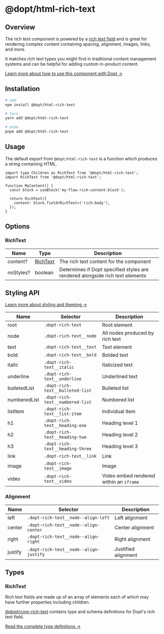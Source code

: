 # @dopt/html-rich-text

## Overview

The rich text component is powered by a [rich text field](https://docs.dopt.com/concepts/fields/#types) and is great for rendering complex content containing spacing, alignment, images, links, and more.

It matches rich text types you might find in traditional content management systems and can be helpful for adding custom in-product content.

[Learn more about how to use this component with Dopt →](https://docs.dopt.com/components/rich-text/)

## Installation

```bash
# npm
npm install @dopt/html-rich-text

# Yarn
yarn add @dopt/html-rich-text

# pnpm
pnpm add @dopt/html-rich-text
```

## Usage

The default export from `@dopt/html-rich-text` is a function which produces a string containing HTML.

```tsx
import type Children as RichText from '@dopt/html-rich-text';
import RichText from '@dopt/html-rich-text';

function MyContent() {
  const block = useBlock('my-flow.rich-content-block');

  return RichText({
    content: block.field<RichText>('rich-body'),
  });
}
```

## Options

### RichText

| Name      | Type                    | Description                                                                   |
| --------- | ----------------------- | ----------------------------------------------------------------------------- |
| content?  | [RichText](#richtext-1) | The rich text content for the component                                       |
| noStyles? | boolean                 | Determines if Dopt specified styles are rendered alongside rich text elements |

## Styling API

[Learn more about styling and theming →](https://docs.dopt.com/components/styling/)

| Name         | Selector                         | Description                             |
| ------------ | -------------------------------- | --------------------------------------- |
| root         | `.dopt-rich-text`                | Root element                            |
| node         | `.dopt-rich-text__node`          | All nodes produced by rich text         |
| text         | `.dopt-rich-text__text`          | Text element                            |
| bold         | `.dopt-rich-text__bold`          | Bolded text                             |
| italic       | `.dopt-rich-text__italic`        | Italicized text                         |
| underline    | `.dopt-rich-text__underline`     | Underlined text                         |
| bulletedList | `.dopt-rich-text__bulleted-list` | Bulleted list                           |
| numberedList | `.dopt-rich-text__numbered-list` | Numbered list                           |
| listItem     | `.dopt-rich-text__list-item`     | Individual item                         |
| h1           | `.dopt-rich-text__heading-one`   | Heading level 1                         |
| h2           | `.dopt-rich-text__heading-two`   | Heading level 2                         |
| h3           | `.dopt-rich-text__heading-three` | Heading level 3                         |
| link         | `.dopt-rich-text__link`          | Link                                    |
| image        | `.dopt-rich-text__image`         | Image                                   |
| video        | `.dopt-rich-text__video`         | Video embed rendered within an `iframe` |

### Alignment

| Name    | Selector                               | Description         |
| ------- | -------------------------------------- | ------------------- |
| left    | `.dopt-rich-text__node--align-left`    | Left alignment      |
| center  | `.dopt-rich-text__node--align-center`  | Center alignment    |
| right   | `.dopt-rich-text__node--align-right`   | Right alignment     |
| justify | `.dopt-rich-text__node--align-justify` | Justified alignment |

## Types

### RichText

Rich text fields are made up of an array of elements each of which may have further properties including children.

[@dopt/core-rich-text](https://www.npmjs.com/package/@dopt/core-rich-text) contains type and schema definitions for Dopt's rich text field.

[Read the complete type definitions →](../../core/rich-text/src/index.ts)
